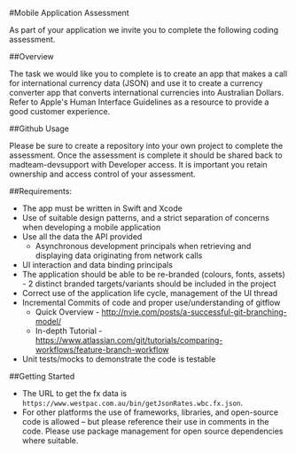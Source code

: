 #Mobile Application Assessment

As part of your application we invite you to complete the following coding assessment.

##Overview

The task we would like you to complete is to create an app that makes a call for international currency data (JSON) and use it to create a currency converter app that converts international currencies into Australian Dollars.  Refer to Apple's Human Interface Guidelines as a resource to provide a good customer experience.

##Github Usage

Please be sure to create a repository into your own project to complete the assessment.
Once the assessment is complete it should be shared back to madteam-devsupport with Developer access.
It is important you retain ownership and access control of your assessment.

##Requirements:

* The app must be written in Swift and Xcode
* Use of suitable design patterns, and a strict separation of concerns when developing a mobile application
* Use all the data the API provided
  * Asynchronous development principals when retrieving and displaying data originating from network calls
* UI interaction and data binding principals
* The application should be able to be re-branded (colours, fonts, assets) - 2 distinct branded targets/variants should be included in the project
* Correct use of the application life cycle, management of the UI thread
* Incremental Commits of code and proper use/understanding of gitflow
  * Quick Overview - <http://nvie.com/posts/a-successful-git-branching-model/>
  * In-depth Tutorial - <https://www.atlassian.com/git/tutorials/comparing-workflows/feature-branch-workflow>
* Unit tests/mocks to demonstrate the code is testable

##Getting Started
* The URL to get the fx data is ``https://www.westpac.com.au/bin/getJsonRates.wbc.fx.json``.
* For other platforms the use of frameworks, libraries, and open-source code is allowed – but please reference their use in comments in the code. Please use package management for open source dependencies where suitable.

